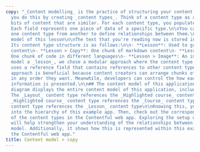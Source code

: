 ```yaml
---
copy: "_Content modelling_ is the practice of structuring your content. At Contentful,
  you do this by creating _content types_. Think of a content type as a schema for
  bits of content that are similar. For each content type, you populate its fields.
  Each field represents one piece of data of a specific type.\n\nYou can reference
  one content type from another to define relationships between them.\n\n## The content
  model of this lesson\n\nThe text that you're reading now is stored in Contentful.
  Its content type structure is as follows:\n\n- **Lesson**: Used to group and arrange
  content\n- **Lesson > Copy**: One chunk of markdown content\n- **Lesson > Code**:
  One chunk of code in different languages\n- **Lesson > Image**: An image\n\n![content-model-lesson](//images.contentful.com/qz0n5cdakyl9/1nXjR47jxOagUcc8iU6wUQ/54f18a32ed182a6fcb4f49f3ae242067/content-model-lesson.svg)\n\nTo
  model a _lesson_, we chose a modular approach where the content type called _Lesson_
  uses a reference field that contains references to other content types.\n\nThis
  approach is beneficial because content creators can arrange chunks of information
  in any order they want. Meanwhile, developers can control the how each chunk of
  information is presented.\n\n## The content model of this application\n\nThe following
  diagram displays the entire content model of this application, including: \n\n-
  The _Layout_ content type references the _Highlighted course_ content type\n- The
  _Highlighted course_ content type references the _Course_ content type\n- The _Course_
  content type references the _Lesson_ content type\n\nKnowing this, you can look
  into the hierarchy of this example app. Then, check out the corresponding hierarchy
  of the content types in the Contentful web app. Exploring the setup of this application
  will help strengthen your understanding of the relationships between the content
  model. Additionally, it shows how this is represented within this example app and
  the Contentful web app."
title: Content model > copy
---
```

